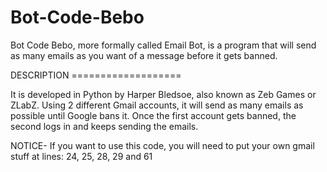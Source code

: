 # Bot-Code-Bebo


Bot Code Bebo, more formally called Email Bot, is a program that will send as many emails as you want of a message before it gets banned. 


DESCRIPTION ===================

It is developed in Python by Harper Bledsoe, also known as Zeb Games or ZLabZ. Using 2 different Gmail accounts, it will send as many emails as possible until Google bans it. Once the first account gets banned, the second logs in and keeps sending the emails.

NOTICE- 
If you want to use this code, you will need to put your own gmail stuff at lines: 24, 25, 28, 29 and 61
